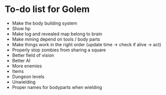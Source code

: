 # To-do list for Golem

* Make the body building system
* Show hp
* Make log and revealed map belong to brain
* Make mining depend on tools / body parts
* Make things work in the right order (update time -> check if alive -> act)
* Properly stop zombies from sharing a square
* Better field of vision
* Better AI
* More enemies
* Items
* Dungeon levels
* Unwielding
* Proper names for bodyparts when wielding